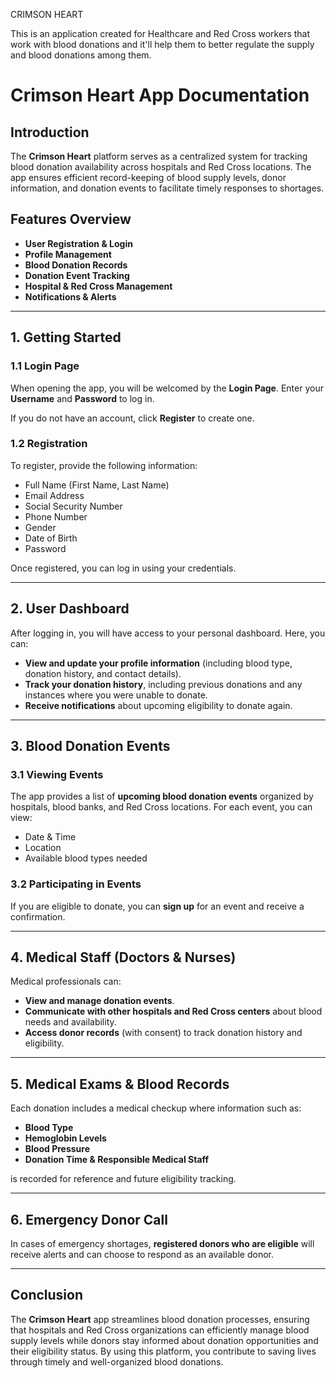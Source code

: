 CRIMSON HEART

This is an application created for Healthcare and Red Cross workers that work with blood donations and it'll help them to better regulate the supply and blood donations among them.

# Crimson Heart App Documentation

## Introduction
The **Crimson Heart** platform serves as a centralized system for tracking blood donation availability across hospitals and Red Cross locations. The app ensures efficient record-keeping of blood supply levels, donor information, and donation events to facilitate timely responses to shortages.

## Features Overview
- **User Registration & Login**
- **Profile Management**
- **Blood Donation Records**
- **Donation Event Tracking**
- **Hospital & Red Cross Management**
- **Notifications & Alerts**

---

## 1. Getting Started

### 1.1 Login Page
When opening the app, you will be welcomed by the **Login Page**. Enter your **Username** and **Password** to log in.

If you do not have an account, click **Register** to create one.

### 1.2 Registration
To register, provide the following information:
- Full Name (First Name, Last Name)
- Email Address
- Social Security Number
- Phone Number
- Gender
- Date of Birth
- Password

Once registered, you can log in using your credentials.

---

## 2. User Dashboard
After logging in, you will have access to your personal dashboard. Here, you can:
- **View and update your profile information** (including blood type, donation history, and contact details).
- **Track your donation history**, including previous donations and any instances where you were unable to donate.
- **Receive notifications** about upcoming eligibility to donate again.

---

## 3. Blood Donation Events
### 3.1 Viewing Events
The app provides a list of **upcoming blood donation events** organized by hospitals, blood banks, and Red Cross locations. For each event, you can view:
- Date & Time
- Location
- Available blood types needed

### 3.2 Participating in Events
If you are eligible to donate, you can **sign up** for an event and receive a confirmation.

---

## 4. Medical Staff (Doctors & Nurses)
Medical professionals can:
- **View and manage donation events**.
- **Communicate with other hospitals and Red Cross centers** about blood needs and availability.
- **Access donor records** (with consent) to track donation history and eligibility.

---

## 5. Medical Exams & Blood Records
Each donation includes a medical checkup where information such as:
- **Blood Type**
- **Hemoglobin Levels**
- **Blood Pressure**
- **Donation Time & Responsible Medical Staff**

is recorded for reference and future eligibility tracking.

---

## 6. Emergency Donor Call
In cases of emergency shortages, **registered donors who are eligible** will receive alerts and can choose to respond as an available donor.

---

## Conclusion
The **Crimson Heart** app streamlines blood donation processes, ensuring that hospitals and Red Cross organizations can efficiently manage blood supply levels while donors stay informed about donation opportunities and their eligibility status. By using this platform, you contribute to saving lives through timely and well-organized blood donations.
